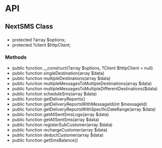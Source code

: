 # API

## NextSMS Class

### 

- protected ?array $options;
- protected ?client $httpClient;

### Methods

-   public function \_\_construct(?array $options, ?Client $httpClient = null)
-   public function singleDestination(array $data)
-   public function multipleDestinations(array $data)
-   public function multipleMessagesToMultipleDestinations(array $data)
-   public function multipleMessagesToMultipleDifferentDestinations($data)
-   public function scheduleSms(array $data)
-   public function getDeliveryReports()
-   public function getDeliveryReportsWithMessageId(int $messageId)
-   public function getDeliveryReportsWithSpecificDateRange(array $data)
-   public function getAllSentSmsLogs(array $data)
-   public function getAllSentSms(array $data)
-   public function registerSubCustomer(array $data)
-   public function rechargeCustomer(array $data)
-   public function deductCustomer(array $data)
-   public function getSmsBalance()
